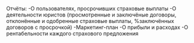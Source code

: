 Отчёты:
-О пользователях, просрочивших страховые выплаты
-О деятельности юристов (просмотренные и заключёные договоры, отклонённые и одобренные страховые выплаты, %заключённых договоров с просрочкой)
-Маркетинг-план
-О прибыли и расходах
-О рентабельности каждого страхового предложения